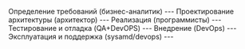 Определение требований  (бизнес-аналитик) ---
Проектирование архитектуры (архитектор) ---
Реализация (программисты) ---
Тестирование и отладка (QA+DevOPS) ---
Внедрение (DevOps) ---
Эксплуатация и поддержка (sysamd/devops) ---
